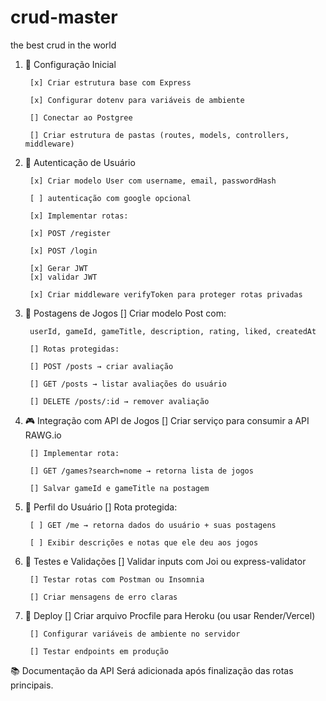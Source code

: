 # crud-master
the best crud in the world

1. 🔧 Configuração Inicial

        [x] Criar estrutura base com Express

        [x] Configurar dotenv para variáveis de ambiente

        [] Conectar ao Postgree

        [] Criar estrutura de pastas (routes, models, controllers, middleware)

2. 🔐 Autenticação de Usuário

        [x] Criar modelo User com username, email, passwordHash

        [ ] autenticação com google opcional
        
        [x] Implementar rotas:

        [x] POST /register

        [x] POST /login

        [x] Gerar JWT
        [x] validar JWT

        [x] Criar middleware verifyToken para proteger rotas privadas

3. 📝 Postagens de Jogos
        [] Criar modelo Post com:

        userId, gameId, gameTitle, description, rating, liked, createdAt

        [] Rotas protegidas:

        [] POST /posts → criar avaliação

        [] GET /posts → listar avaliações do usuário

        [] DELETE /posts/:id → remover avaliação

4. 🎮 Integração com API de Jogos
        [] Criar serviço para consumir a API RAWG.io

        [] Implementar rota:

        [] GET /games?search=nome → retorna lista de jogos

        [] Salvar gameId e gameTitle na postagem

5. 👤 Perfil do Usuário
        [] Rota protegida:

        [ ] GET /me → retorna dados do usuário + suas postagens

        [ ] Exibir descrições e notas que ele deu aos jogos

6. 🧪 Testes e Validações
        [] Validar inputs com Joi ou express-validator

        [] Testar rotas com Postman ou Insomnia

        [] Criar mensagens de erro claras

7. 🚀 Deploy
        [] Criar arquivo Procfile para Heroku (ou usar Render/Vercel)

        [] Configurar variáveis de ambiente no servidor

        [] Testar endpoints em produção

📚 Documentação da API
Será adicionada após finalização das rotas principais.